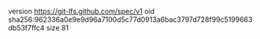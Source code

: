 version https://git-lfs.github.com/spec/v1
oid sha256:962336a0e9e9d96a7100d5c77d0913a6bac3797d728f99c5199663db53f7ffc4
size 81
